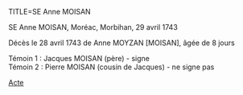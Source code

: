 TITLE=SE Anne MOISAN

SE Anne MOISAN, Moréac, Morbihan, 29 avril 1743

Décès le 28 avril 1743 de Anne MOYZAN [MOISAN], âgée de 8 jours

Témoin 1 : Jacques MOISAN (père) - signe  
Témoin 2 : Pierre MOISAN (cousin de Jacques) - ne signe pas

<a href="https://adecang.github.io/gen/moreac/media/1743_0429_SE_anne_moisan.jpg">Acte</a>

